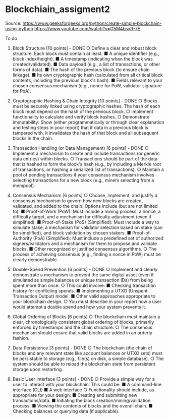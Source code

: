 # Blockchiain_assigment2
Source: 
https://www.geeksforgeeks.org/python/create-simple-blockchain-using-python
https://www.youtube.com/watch?v=G5M4bsxR-7E

To do
1. Block Structure [10 points] - DONE
    ○ Define a clear and robust block structure. Each block must contain at least:
        ■ A unique identifier (e.g., block index/height).
        ■ A timestamp (indicating when the block was created/validated).
        ■ Data payload (e.g., a list of transactions, or other forms of data).
        ■ The hash of the previous block (to ensure chain linkage).
        ■ Its own cryptographic hash (calculated from all critical block contents, including the
        previous block's hash).
        ■ Fields relevant to your chosen consensus mechanism (e.g., nonce for PoW, validator
        signature for PoA).
        
2. Cryptographic Hashing & Chain Integrity [10 points] - DONE
    ○ Blocks must be securely linked using cryptographic hashes. The hash of each block must
    depend on the hash of the previous block.
    ○ Implement functionality to calculate and verify block hashes.
    ○ Demonstrate immutability: Show (either programmatically or through clear explanation and
    testing steps in your report) that if data in a previous block is tampered with, it invalidates
    the hash of that block and all subsequent blocks in the chain.

3. Transaction Handling (or Data Management) [6 points] - DONE
    ○ Implement a mechanism to create and include transactions (or generic data entries) within
    blocks.
    ○ Transactions should be part of the data that is hashed to form the block's hash (e.g., by
    including a Merkle root of transactions, or hashing a serialized list of transactions).
    ○ Maintain a pool of pending transactions if your consensus mechanism involves selecting
    transactions for a new block (e.g., miners selecting from a mempool).

4. Consensus Mechanism [6 points]
    ○ Choose, implement, and justify a consensus mechanism to govern how new blocks are
    created, validated, and added to the chain. Options include (but are not limited to):
    ■ Proof-of-Work (PoW): Must include a mining process, a nonce, a difficulty target, and a
    mechanism for difficulty adjustment (even if simplified).
    ■ Proof-of-Stake (PoS) (Simplified): Must include a way to simulate stake, a mechanism for
    validator selection based on stake (can be simplified), and block validation by chosen
    stakers.
    ■ Proof-of-Authority (PoA) (Simplified): Must include a predefined set of authorized
    signers/validators and a mechanism for them to propose and validate blocks.
    ■ Other recognized or justified consensus algorithms.
    ○ The process of achieving consensus (e.g., finding a nonce in PoW) must be clearly
    demonstrable.

5. Double-Spend Prevention [6 points] - DONE
    ○ Implement and clearly demonstrate a mechanism to prevent the same digital asset (even if
    simulated as simple balances or unique transaction IDs) from being spent more than once.
    ○ This could involve:
        ■ Checking transaction history for conflicting spends.
        ■ Implementing a UTXO (Unspent Transaction Output) model.
        ■ Other valid approaches appropriate to your blockchain design.
    ○ You must describe in your report how a user would attempt a double spend and how your
    system prevents it.

6. Global Ordering of Blocks [6 points]
    ○ The blockchain must maintain a clear, chronologically consistent global ordering of blocks,
    primarily enforced by timestamps and the chain structure.
    ○ The consensus mechanism should ensure that valid blocks are added in an orderly fashion.

7. Data Persistence [3 points] - DONE
    ○ The blockchain (the chain of blocks and any relevant state like account balances or UTXO sets)
    must be persistable to storage (e.g., file(s) on disk, a simple database).
    ○ The system should be able to reload the blockchain state from persistent storage upon
    restarting.
     
8. Basic User Interface [3 points] - DONE
    ○ Provide a simple way for a user to interact with your blockchain. This could be:
        ■ A command-line interface (CLI)
        ■ A web interface
    ○ Functionality should include, as appropriate for your design:
    ■ Creating and submitting new transactions/data.
    ■ Initiating the block creation/mining/validation process.
    ■ Viewing the contents of blocks and the overall chain.
    ■ Checking balances or querying data (if applicable).